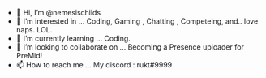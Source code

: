 - 👋 Hi, I’m @nemesischilds 
- 👀 I’m interested in ... Coding, Gaming , Chatting , Competeing, and.. love naps. LOL.
- 🌱 I’m currently learning ... Coding.
- 💞️ I’m looking to collaborate on ... Becoming a Presence uploader for PreMid!
- 📫 How to reach me ... My discord : rukt#9999
<!---
nemesischilds/nemesischilds is a ✨ special ✨ repository because its `README.md` (this file) appears on your GitHub profile.
You can click the Preview link to take a look at your changes.
--->
